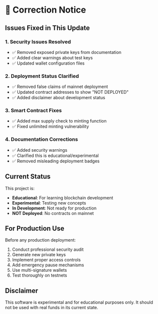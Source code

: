 # 📝 Correction Notice

## Issues Fixed in This Update

### 1. **Security Issues Resolved**
- ✅ Removed exposed private keys from documentation
- ✅ Added clear warnings about test keys
- ✅ Updated wallet configuration files

### 2. **Deployment Status Clarified**
- ✅ Removed false claims of mainnet deployment
- ✅ Updated contract addresses to show "NOT DEPLOYED"
- ✅ Added disclaimer about development status

### 3. **Smart Contract Fixes**
- ✅ Added max supply check to minting function
- ✅ Fixed unlimited minting vulnerability

### 4. **Documentation Corrections**
- ✅ Added security warnings
- ✅ Clarified this is educational/experimental
- ✅ Removed misleading deployment badges

## Current Status

This project is:
- **Educational**: For learning blockchain development
- **Experimental**: Testing new concepts
- **In Development**: Not ready for production
- **NOT Deployed**: No contracts on mainnet

## For Production Use

Before any production deployment:
1. Conduct professional security audit
2. Generate new private keys
3. Implement proper access controls
4. Add emergency pause mechanisms
5. Use multi-signature wallets
6. Test thoroughly on testnets

## Disclaimer

This software is experimental and for educational purposes only. It should not be used with real funds in its current state.